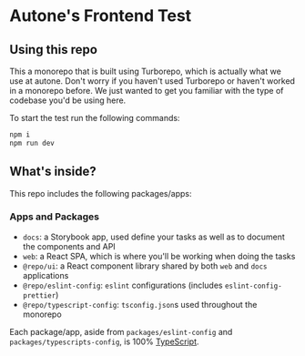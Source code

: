 # Autone's Frontend Test

## Using this repo

This a monorepo that is built using Turborepo, which is actually what we use at autone. Don't worry if you haven't used Turborepo or haven't worked in a monorepo before. We just wanted to get you familiar with the type of codebase you'd be using here.

To start the test run the following commands:

```sh
npm i
npm run dev
```

## What's inside?

This repo includes the following packages/apps:

### Apps and Packages

- `docs`: a Storybook app, used define your tasks as well as to document the components and API
- `web`: a React SPA, which is where you'll be working when doing the tasks
- `@repo/ui`: a React component library shared by both `web` and `docs` applications
- `@repo/eslint-config`: `eslint` configurations (includes `eslint-config-prettier`)
- `@repo/typescript-config`: `tsconfig.json`s used throughout the monorepo

Each package/app, aside from `packages/eslint-config` and `packages/typescripts-config`, is 100% [TypeScript](https://www.typescriptlang.org/).
